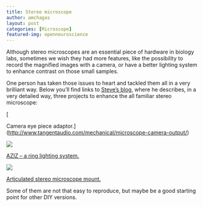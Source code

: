 ```yaml
---
title: Stereo microscope
author: amchagas
layout: post
categories: [Microscope]
featured-img: openneuroscience
---
```

Although stereo microscopes are an essential piece of hardware in biology labs, sometimes we wish they had more features, like the possibility to record the magnified images with a camera, or have a better lighting system to enhance contrast on those small samples.

One person has taken those issues to heart and tackled them all in a very brilliant way. Below you&#8217;ll find links to [Steve&#8217;s blog](http://www.tangentaudio.com/about/), where he describes, in a very detailed way, three projects to enhance the all familiar stereo microscope:

[

Camera eye piece adaptor.](http://www.tangentaudio.com/mechanical/microscope-camera-output/)

<img src="https://i1.wp.com/www2.tangentaudio.com/wp-content/uploads/2013/03/2013-03-09_13-05-59_742-1024x577.jpg?resize=800%2C451" data-recalc-dims="1" />

 [AZIZ &#8211; a ring lighting system.](http://www.tangentaudio.com/2013/03/aziz-light/)

<img src="https://i1.wp.com/www.tangentaudio.com/wp-content/uploads/2013/03/DSC_6828-modified-1024x680.jpg?resize=800%2C531" data-recalc-dims="1" />

[Articulated stereo microscope mount.](http://www.tangentaudio.com/2013/02/epic-builds-articulated-stereo-microscope-arm/)

<span class="embed-youtube" style="text-align:center; display: block;"></span>

Some of them are not that easy to reproduce, but maybe be a good starting point for other DIY versions.
